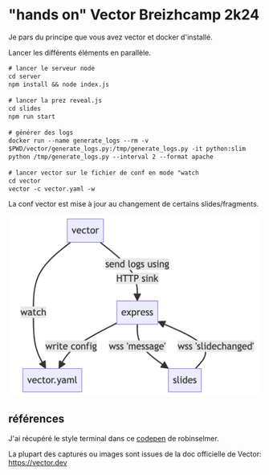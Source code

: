 # "hands on" Vector Breizhcamp 2k24

Je pars du principe que vous avez vector et docker d'installé.

Lancer les différents éléments en parallèle.

```shell
# lancer le serveur node
cd server
npm install && node index.js

# lancer la prez reveal.js
cd slides
npm run start

# générer des logs
docker run --name generate_logs --rm -v $PWD/vector/generate_logs.py:/tmp/generate_logs.py -it python:slim python /tmp/generate_logs.py --interval 2 --format apache

# lancer vector sur le fichier de conf en mode "watch
cd vector
vector -c vector.yaml -w
```

La conf vector est mise à jour au changement de certains slides/fragments.

![schema](./slides/dist/img/diagram.png)

## références

J'ai récupéré le style terminal dans ce [codepen](https://codepen.io/robinselmer/pen/vJjbOZ) de robinselmer. 

La plupart des captures ou images sont issues de la doc officielle de Vector: https://vector.dev

